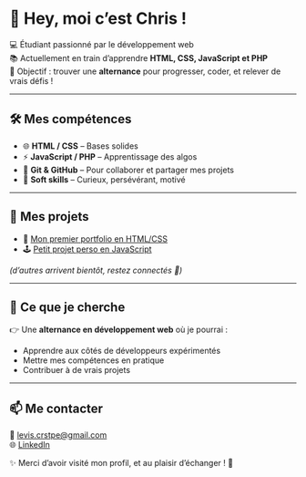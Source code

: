 # 👋 Hey, moi c’est Chris !

💻 Étudiant passionné par le développement web  
📚 Actuellement en train d’apprendre **HTML, CSS, JavaScript et PHP**  
🚀 Objectif : trouver une **alternance** pour progresser, coder, et relever de vrais défis !  

---

## 🛠️ Mes compétences
- 🌐 **HTML / CSS** – Bases solides
- ⚡ **JavaScript / PHP** – Apprentissage des algos
- 🔧 **Git & GitHub** – Pour collaborer et partager mes projets
- 🧠 **Soft skills** – Curieux, persévérant, motivé  

---

## 📂 Mes projets
- 🎨 [Mon premier portfolio en HTML/CSS](lien_vers_le_repo)  
- 🕹️ [Petit projet perso en JavaScript](lien_vers_le_repo)  

*(d’autres arrivent bientôt, restez connectés 👀)*  

---

## 🎯 Ce que je cherche
👉 Une **alternance en développement web** où je pourrai :  
- Apprendre aux côtés de développeurs expérimentés  
- Mettre mes compétences en pratique  
- Contribuer à de vrais projets  

---

## 📫 Me contacter
📩 levis.crstpe@gmail.com  
🌐 [LinkedIn](ton_lien_linkedin)  

✨ Merci d’avoir visité mon profil, et au plaisir d’échanger ! 🚀
